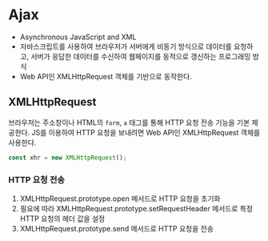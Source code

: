# Ajax

- Asynchronous JavaScript and XML
- 자바스크립트를 사용하여 브라우저가 서버에게 비동기 방식으로 데이터를 요청하고, 서버가 응답한 데이터를 수신하여 웹페이지를 동적으로 갱신하는 프로그래밍 방식
- Web API인 XMLHttpRequest 객체를 기반으로 동작한다.

## XMLHttpRequest

브라우저는 주소창이나 HTML의 `form`, `a` 태그를 통해 HTTP 요청 전송 기능을 기본 제공한다.
JS를 이용하여 HTTP 요청을 보내려면 Web API인 XMLHttpRequest 객체를 사용한다.

```javascript
const xhr = new XMLHttpRequest();
```

### HTTP 요청 전송

1. XMLHttpRequest.prototype.open 메서드로 HTTP 요청을 초기화
2. 필요에 따라 XMLHttpRequest.prototype.setRequestHeader 메서드로 특정 HTTP 요청의 헤더 값을 설정
3. XMLHttpRequest.prototype.send 메서드로 HTTP 요청을 전송
